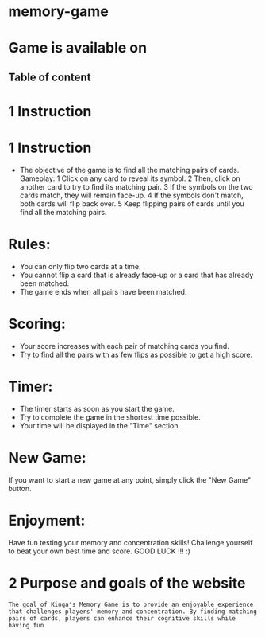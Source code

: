 # memory-game
# Game is available on 

## Table of content 
 # 1 Instruction 
 
# 1 Instruction 
 - The objective of the game is to find all the matching pairs of cards.
Gameplay:
 1 Click on any card to reveal its symbol.
 2 Then, click on another card to try to find its matching pair.
 3 If the symbols on the two cards match, they will remain face-up.
 4 If the symbols don't match, both cards will flip back over.
 5 Keep flipping pairs of cards until you find all the matching pairs.
# Rules:
 - You can only flip two cards at a time.
 - You cannot flip a card that is already face-up or a card that has already been matched.
 - The game ends when all pairs have been matched.
 # Scoring:
 - Your score increases with each pair of matching cards you find.
 - Try to find all the pairs with as few flips as possible to get a high score.
 # Timer:
 - The timer starts as soon as you start the game.
 - Try to complete the game in the shortest time possible.
 - Your time will be displayed in the "Time" section.
 # New Game:
 If you want to start a new game at any point, simply click the "New Game" button.
 # Enjoyment:
 Have fun testing your memory and concentration skills!
 Challenge yourself to beat your own best time and score. 
 GOOD LUCK !!! :)

 # 2 Purpose and goals of the website
    The goal of Kinga's Memory Game is to provide an enjoyable experience that challenges players' memory and concentration. By finding matching pairs of cards, players can enhance their cognitive skills while having fun

